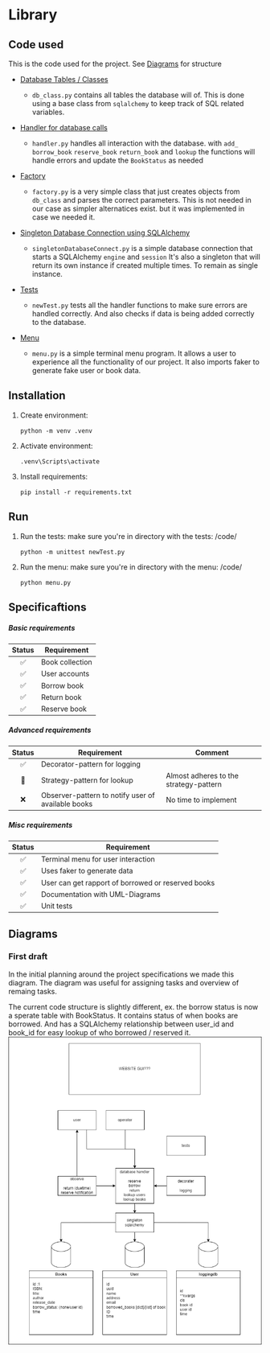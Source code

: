 # Library

## Code used
This is the code used for the project. See [Diagrams](#diagrams) for structure
* [Database Tables / Classes](Code/db_class.py)
    * `db_class.py` contains all tables the database will of.
    This is done using a base class from `sqlalchemy` to keep track of SQL related variables.

* [Handler for database calls](Code/handler.py)
    * `handler.py` handles all interaction with the database.
    with `add_` `borrow_book` `reserve_book` `return_book` and `lookup`
    the functions will handle errors and update the `BookStatus` as needed

* [Factory](Code/factory.py)
    * `factory.py` is a very simple class that just creates objects from `db_class`
    and parses the correct parameters. This is not needed in our case as simpler alternatices exist.
    but it was implemented in case we needed it.

* [Singleton Database Connection using SQLAlchemy](Code/singletonDatabaseConnect.py)
    * `singletonDatabaseConnect.py` is a simple database connection that starts a SQLAlchemy `engine` and `session`
    It's also a singleton that will return its own instance if created multiple times. To remain as single instance.

* [Tests](Code/newTest.py)
    * `newTest.py` tests all the handler functions to make sure errors are handled correctly.
    And also checks if data is being added correctly to the database.

* [Menu](Code/menu.py)
    * `menu.py` is a simple terminal menu program. It allows a user to experience all the functionality of our project.
    It also imports faker to generate fake user or book data.

## Installation

1. Create environment:
    ```
    python -m venv .venv
    ```

2. Activate environment:
    ```
    .venv\Scripts\activate
    ```

3. Install requirements:
    ```
    pip install -r requirements.txt
    ```

## Run

1. Run the tests:
make sure you're in directory with the tests: /code/
    ```
    python -m unittest newTest.py
    ```
    
2. Run the menu:
make sure you're in directory with the menu: /code/
    ```
    python menu.py
    ```

## Specificaftions
##### Basic requirements
Status | Requirement
:---:| ---
✅| Book collection
✅| User accounts
✅| Borrow book
✅| Return book
✅| Reserve book
##### Advanced requirements
Status | Requirement | Comment
:---:| --- | --- 
✅| Decorator-pattern for logging
🍊| Strategy-pattern for lookup | Almost adheres to the strategy-pattern
❌| Observer-pattern to notify user of available books | No time to implement
##### Misc requirements
Status | Requirement
:---:| ---
✅| Terminal menu for user interaction
✅| Uses faker to generate data
✅| User can get rapport of borrowed or reserved books
✅| Documentation with UML-Diagrams
✅| Unit tests


## Diagrams

### First draft
In the initial planning around the project specifications we made this diagram.
The diagram was useful for assigning tasks and overview of remaing tasks.

The current code structure is slightly different, ex. the borrow status is now a sperate table with BookStatus.
It contains status of when books are borrowed. 
And has a SQLAlchemy relationship between user_id and book_id for easy lookup of who borrowed / reserved it.
![First draft of project](diagrams/first_draft.png)